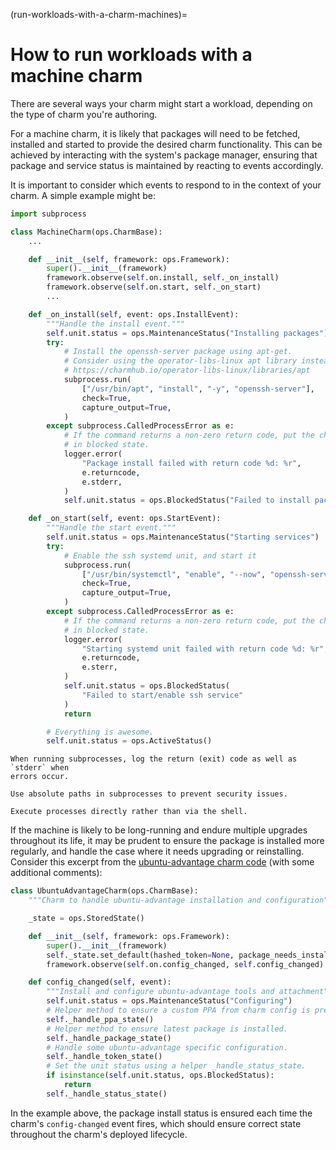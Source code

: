 (run-workloads-with-a-charm-machines)=
# How to run workloads with a machine charm

There are several ways your charm might start a workload, depending on the type of charm you're authoring.

For a machine charm, it is likely that packages will need to be fetched, installed and started to provide the desired charm functionality. This can be achieved by interacting with the system's package manager, ensuring that package and service status is maintained by reacting to events accordingly.

It is important to consider which events to respond to in the context of your charm. A simple example might be:

```python
import subprocess

class MachineCharm(ops.CharmBase):
    ...

    def __init__(self, framework: ops.Framework):
        super().__init__(framework)
        framework.observe(self.on.install, self._on_install)
        framework.observe(self.on.start, self._on_start)
        ...

    def _on_install(self, event: ops.InstallEvent):
        """Handle the install event."""
        self.unit.status = ops.MaintenanceStatus("Installing packages")
        try:
            # Install the openssh-server package using apt-get.
            # Consider using the operator-libs-linux apt library instead:
            # https://charmhub.io/operator-libs-linux/libraries/apt
            subprocess.run(
                ["/usr/bin/apt", "install", "-y", "openssh-server"],
                check=True,
                capture_output=True,
            )
        except subprocess.CalledProcessError as e:
            # If the command returns a non-zero return code, put the charm
            # in blocked state.
            logger.error(
                "Package install failed with return code %d: %r",
                e.returncode,
                e.stderr,
            )
            self.unit.status = ops.BlockedStatus("Failed to install packages")

    def _on_start(self, event: ops.StartEvent):
        """Handle the start event."""
        self.unit.status = ops.MaintenanceStatus("Starting services")
        try:
            # Enable the ssh systemd unit, and start it
            subprocess.run(
                ["/usr/bin/systemctl", "enable", "--now", "openssh-server"],
                check=True,
                capture_output=True,
            )
        except subprocess.CalledProcessError as e:
            # If the command returns a non-zero return code, put the charm
            # in blocked state.
            logger.error(
                "Starting systemd unit failed with return code %d: %r",
                e.returncode,
                e.sterr,
            )
            self.unit.status = ops.BlockedStatus(
                "Failed to start/enable ssh service"
            )
            return

        # Everything is awesome.
        self.unit.status = ops.ActiveStatus()
```

```{tip}
When running subprocesses, log the return (exit) code as well as `stderr` when
errors occur.
```

```{tip}
Use absolute paths in subprocesses to prevent security issues.
```

```{tip}
Execute processes directly rather than via the shell.
```

If the machine is likely to be long-running and endure multiple upgrades throughout its life, it may be prudent to ensure the package is installed more regularly, and handle the case where it needs upgrading or reinstalling. Consider this excerpt from the [ubuntu-advantage charm code](https://git.launchpad.net/charm-ubuntu-advantage/tree/src/charm.py) (with some additional comments):

```python
class UbuntuAdvantageCharm(ops.CharmBase):
    """Charm to handle ubuntu-advantage installation and configuration"""

    _state = ops.StoredState()

    def __init__(self, framework: ops.Framework):
        super().__init__(framework)
        self._state.set_default(hashed_token=None, package_needs_installing=True, ppa=None)
        framework.observe(self.on.config_changed, self.config_changed)

    def config_changed(self, event):
        """Install and configure ubuntu-advantage tools and attachment"""
        self.unit.status = ops.MaintenanceStatus("Configuring")
        # Helper method to ensure a custom PPA from charm config is present on the system.
        self._handle_ppa_state()
        # Helper method to ensure latest package is installed.
        self._handle_package_state()
        # Handle some ubuntu-advantage specific configuration.
        self._handle_token_state()
        # Set the unit status using a helper _handle_status_state.
        if isinstance(self.unit.status, ops.BlockedStatus):
            return
        self._handle_status_state()
```

In the example above, the package install status is ensured each time the charm's `config-changed` event fires, which should ensure correct state throughout the charm's deployed lifecycle.
